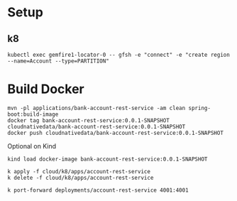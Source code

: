 
# Setup

## k8

```shell
kubectl exec gemfire1-locator-0 -- gfsh -e "connect" -e "create region --name=Account --type=PARTITION"
```

# Build Docker


```shell
mvn -pl applications/bank-account-rest-service -am clean spring-boot:build-image
docker tag bank-account-rest-service:0.0.1-SNAPSHOT cloudnativedata/bank-account-rest-service:0.0.1-SNAPSHOT 
docker push cloudnativedata/bank-account-rest-service:0.0.1-SNAPSHOT
```


Optional on Kind

```shell
kind load docker-image bank-account-rest-service:0.0.1-SNAPSHOT
```


```shell
k apply -f cloud/k8/apps/account-rest-service
k delete -f cloud/k8/apps/account-rest-service
```

```shell
k port-forward deployments/account-rest-service 4001:4001
```






